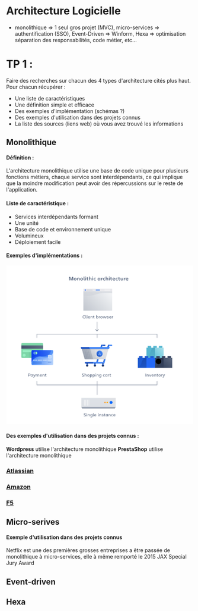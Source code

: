 # Architecture Logicielle

- monolithique => 1 seul gros projet (MVC), micro-services => authentification (SSO), Event-Driven => Winform, Hexa => optimisation séparation des responsabilités, code métier, etc...


# TP 1 :

Faire des recherches sur chacun des 4 types d'architecture cités plus haut. Pour chacun récupérer :

- Une liste de caractéristiques
- Une définition simple et efficace
- Des exemples d'implémentation (schémas ?)
- Des exemples d'utilisation dans des projets connus
- La liste des sources (liens web) où vous avez trouvé les informations


## Monolithique

#### Définition :

L'architecture monolithique utilise une base de code unique pour plusieurs fonctions métiers,
chaque service sont interdépendants, ce qui implique que la moindre modification peut avoir des répercussions
sur le reste de l'application.

#### Liste de caractéristique :

- Services interdépendants formant 
- Une unité
- Base de code et environnement unique 
- Volumineux
- Déploiement facile

#### Exemples d'implémentations : 
![monolithique.png](monolithique.png)

#### Des exemples d'utilisation dans des projets connus : 

**Wordpress** utilise l'architecture monolithique
**PrestaShop** utilise l'architecture monolithique

### [Atlassian](https://www.atlassian.com/fr/microservices/microservices-architecture/microservices-vs-monolith)
### [Amazon](https://aws.amazon.com/fr/compare/the-difference-between-monolithic-and-microservices-architecture/)
### [F5](https://www.f5.com/fr_fr/glossary/monolithic-application#:~:text=Syst%C3%A8mes%20bancaires%20%E2%80%93%20De%20nombreux%20syst%C3%A8mes,qui%20les%20rend%20plus%20s%C3%BBrs.)

## Micro-serives


#### Exemple d'utilisation dans des projets connus

Netflix est une des premières grosses entreprises a être passée de monolithique à micro-services,
elle à même remporté le 2015 JAX Special Jury Award

## Event-driven

## Hexa